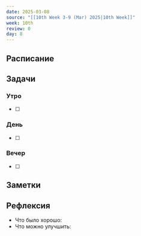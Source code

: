 ```yaml
---
date: 2025-03-08
source: "[[10th Week 3-9 (Mar) 2025|10th Week]]"
week: 10th
review: 0
day: 8
---
```



## Расписание

## Задачи

### Утро

- [ ]

### День

- [ ]

### Вечер

- [ ]

## Заметки

## Рефлексия

- Что было хорошо:
- Что можно улучшить: